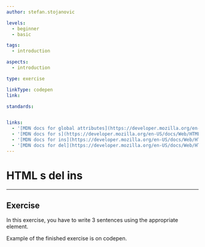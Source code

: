 ```yaml
---
author: stefan.stojanovic

levels:
  - beginner
  - basic

tags:
  - introduction

aspects:
  - introduction

type: exercise

linkType: codepen
link: 

standards:


links:
  - '[MDN docs for global attributes](https://developer.mozilla.org/en-US/docs/Web/HTML/Global_attributes){website}'
  - '[MDN docs for s](https://developer.mozilla.org/en-US/docs/Web/HTML/Element/s){website}'
  - '[MDN docs for ins](https://developer.mozilla.org/en-US/docs/Web/HTML/Element/ins){website}'
  - '[MDN docs for del](https://developer.mozilla.org/en-US/docs/Web/HTML/Element/del){website}'
---
```

# HTML s del ins
---

## Exercise
In this exercise, you have to write 3 sentences using the appropriate element.

Example of the finished exercise is on codepen.
